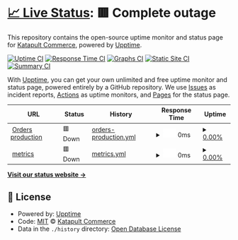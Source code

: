 # [📈 Live Status](https://demo.upptime.js.org): <!--live status--> **🟥 Complete outage**

This repository contains the open-source uptime monitor and status page for [Katapult Commerce](http://katapultcommerce.com), powered by [Upptime](https://github.com/upptime/upptime).

[![Uptime CI](https://github.com/MiAguila/uptime/workflows/Uptime%20CI/badge.svg)](https://github.com/MiAguila/uptime/actions?query=workflow%3A%22Uptime+CI%22)
[![Response Time CI](https://github.com/MiAguila/uptime/workflows/Response%20Time%20CI/badge.svg)](https://github.com/MiAguila/uptime/actions?query=workflow%3A%22Response+Time+CI%22)
[![Graphs CI](https://github.com/MiAguila/uptime/workflows/Graphs%20CI/badge.svg)](https://github.com/MiAguila/uptime/actions?query=workflow%3A%22Graphs+CI%22)
[![Static Site CI](https://github.com/MiAguila/uptime/workflows/Static%20Site%20CI/badge.svg)](https://github.com/MiAguila/uptime/actions?query=workflow%3A%22Static+Site+CI%22)
[![Summary CI](https://github.com/MiAguila/uptime/workflows/Summary%20CI/badge.svg)](https://github.com/MiAguila/uptime/actions?query=workflow%3A%22Summary+CI%22)

With [Upptime](https://upptime.js.org), you can get your own unlimited and free uptime monitor and status page, powered entirely by a GitHub repository. We use [Issues](https://github.com/MiAguila/uptime/issues) as incident reports, [Actions](https://github.com/MiAguila/uptime/actions) as uptime monitors, and [Pages](https://demo.upptime.js.org) for the status page.

<!--start: status pages-->
<!-- This summary is generated by Upptime (https://github.com/upptime/upptime) -->
<!-- Do not edit this manually, your changes will be overwritten -->
<!-- prettier-ignore -->
| URL | Status | History | Response Time | Uptime |
| --- | ------ | ------- | ------------- | ------ |
| <img alt="" src="https://icons.duckduckgo.com/ip3/orders.api.katapultcommerce.com.ico" height="13"> [Orders production](https://orders.api.katapultcommerce.com/api/health/) | 🟥 Down | [orders-production.yml](https://github.com/MiAguila/uptime/commits/HEAD/history/orders-production.yml) | <details><summary><img alt="Response time graph" src="./graphs/orders-production/response-time-week.png" height="20"> 0ms</summary><br><a href="https://uptime.katapultcommerce.com/history/orders-production"><img alt="Response time 214" src="https://img.shields.io/endpoint?url=https%3A%2F%2Fraw.githubusercontent.com%2FMiAguila%2Fuptime%2FHEAD%2Fapi%2Forders-production%2Fresponse-time.json"></a><br><a href="https://uptime.katapultcommerce.com/history/orders-production"><img alt="24-hour response time 0" src="https://img.shields.io/endpoint?url=https%3A%2F%2Fraw.githubusercontent.com%2FMiAguila%2Fuptime%2FHEAD%2Fapi%2Forders-production%2Fresponse-time-day.json"></a><br><a href="https://uptime.katapultcommerce.com/history/orders-production"><img alt="7-day response time 0" src="https://img.shields.io/endpoint?url=https%3A%2F%2Fraw.githubusercontent.com%2FMiAguila%2Fuptime%2FHEAD%2Fapi%2Forders-production%2Fresponse-time-week.json"></a><br><a href="https://uptime.katapultcommerce.com/history/orders-production"><img alt="30-day response time 0" src="https://img.shields.io/endpoint?url=https%3A%2F%2Fraw.githubusercontent.com%2FMiAguila%2Fuptime%2FHEAD%2Fapi%2Forders-production%2Fresponse-time-month.json"></a><br><a href="https://uptime.katapultcommerce.com/history/orders-production"><img alt="1-year response time 220" src="https://img.shields.io/endpoint?url=https%3A%2F%2Fraw.githubusercontent.com%2FMiAguila%2Fuptime%2FHEAD%2Fapi%2Forders-production%2Fresponse-time-year.json"></a></details> | <details><summary><a href="https://uptime.katapultcommerce.com/history/orders-production">0.00%</a></summary><a href="https://uptime.katapultcommerce.com/history/orders-production"><img alt="All-time uptime 89.14%" src="https://img.shields.io/endpoint?url=https%3A%2F%2Fraw.githubusercontent.com%2FMiAguila%2Fuptime%2FHEAD%2Fapi%2Forders-production%2Fuptime.json"></a><br><a href="https://uptime.katapultcommerce.com/history/orders-production"><img alt="24-hour uptime 0.00%" src="https://img.shields.io/endpoint?url=https%3A%2F%2Fraw.githubusercontent.com%2FMiAguila%2Fuptime%2FHEAD%2Fapi%2Forders-production%2Fuptime-day.json"></a><br><a href="https://uptime.katapultcommerce.com/history/orders-production"><img alt="7-day uptime 0.00%" src="https://img.shields.io/endpoint?url=https%3A%2F%2Fraw.githubusercontent.com%2FMiAguila%2Fuptime%2FHEAD%2Fapi%2Forders-production%2Fuptime-week.json"></a><br><a href="https://uptime.katapultcommerce.com/history/orders-production"><img alt="30-day uptime 0.00%" src="https://img.shields.io/endpoint?url=https%3A%2F%2Fraw.githubusercontent.com%2FMiAguila%2Fuptime%2FHEAD%2Fapi%2Forders-production%2Fuptime-month.json"></a><br><a href="https://uptime.katapultcommerce.com/history/orders-production"><img alt="1-year uptime 83.67%" src="https://img.shields.io/endpoint?url=https%3A%2F%2Fraw.githubusercontent.com%2FMiAguila%2Fuptime%2FHEAD%2Fapi%2Forders-production%2Fuptime-year.json"></a></details>
| <img alt="" src="https://icons.duckduckgo.com/ip3/metrics.api.katapultcommerce.com.ico" height="13"> [metrics](https://metrics.api.katapultcommerce.com/api/health) | 🟥 Down | [metrics.yml](https://github.com/MiAguila/uptime/commits/HEAD/history/metrics.yml) | <details><summary><img alt="Response time graph" src="./graphs/metrics/response-time-week.png" height="20"> 0ms</summary><br><a href="https://uptime.katapultcommerce.com/history/metrics"><img alt="Response time 177" src="https://img.shields.io/endpoint?url=https%3A%2F%2Fraw.githubusercontent.com%2FMiAguila%2Fuptime%2FHEAD%2Fapi%2Fmetrics%2Fresponse-time.json"></a><br><a href="https://uptime.katapultcommerce.com/history/metrics"><img alt="24-hour response time 0" src="https://img.shields.io/endpoint?url=https%3A%2F%2Fraw.githubusercontent.com%2FMiAguila%2Fuptime%2FHEAD%2Fapi%2Fmetrics%2Fresponse-time-day.json"></a><br><a href="https://uptime.katapultcommerce.com/history/metrics"><img alt="7-day response time 0" src="https://img.shields.io/endpoint?url=https%3A%2F%2Fraw.githubusercontent.com%2FMiAguila%2Fuptime%2FHEAD%2Fapi%2Fmetrics%2Fresponse-time-week.json"></a><br><a href="https://uptime.katapultcommerce.com/history/metrics"><img alt="30-day response time 0" src="https://img.shields.io/endpoint?url=https%3A%2F%2Fraw.githubusercontent.com%2FMiAguila%2Fuptime%2FHEAD%2Fapi%2Fmetrics%2Fresponse-time-month.json"></a><br><a href="https://uptime.katapultcommerce.com/history/metrics"><img alt="1-year response time 179" src="https://img.shields.io/endpoint?url=https%3A%2F%2Fraw.githubusercontent.com%2FMiAguila%2Fuptime%2FHEAD%2Fapi%2Fmetrics%2Fresponse-time-year.json"></a></details> | <details><summary><a href="https://uptime.katapultcommerce.com/history/metrics">0.00%</a></summary><a href="https://uptime.katapultcommerce.com/history/metrics"><img alt="All-time uptime 89.14%" src="https://img.shields.io/endpoint?url=https%3A%2F%2Fraw.githubusercontent.com%2FMiAguila%2Fuptime%2FHEAD%2Fapi%2Fmetrics%2Fuptime.json"></a><br><a href="https://uptime.katapultcommerce.com/history/metrics"><img alt="24-hour uptime 0.00%" src="https://img.shields.io/endpoint?url=https%3A%2F%2Fraw.githubusercontent.com%2FMiAguila%2Fuptime%2FHEAD%2Fapi%2Fmetrics%2Fuptime-day.json"></a><br><a href="https://uptime.katapultcommerce.com/history/metrics"><img alt="7-day uptime 0.00%" src="https://img.shields.io/endpoint?url=https%3A%2F%2Fraw.githubusercontent.com%2FMiAguila%2Fuptime%2FHEAD%2Fapi%2Fmetrics%2Fuptime-week.json"></a><br><a href="https://uptime.katapultcommerce.com/history/metrics"><img alt="30-day uptime 0.00%" src="https://img.shields.io/endpoint?url=https%3A%2F%2Fraw.githubusercontent.com%2FMiAguila%2Fuptime%2FHEAD%2Fapi%2Fmetrics%2Fuptime-month.json"></a><br><a href="https://uptime.katapultcommerce.com/history/metrics"><img alt="1-year uptime 83.67%" src="https://img.shields.io/endpoint?url=https%3A%2F%2Fraw.githubusercontent.com%2FMiAguila%2Fuptime%2FHEAD%2Fapi%2Fmetrics%2Fuptime-year.json"></a></details>

<!--end: status pages-->

[**Visit our status website →**](https://demo.upptime.js.org)

## 📄 License

- Powered by: [Upptime](https://github.com/upptime/upptime)
- Code: [MIT](./LICENSE) © [Katapult Commerce](http://katapultcommerce.com)
- Data in the `./history` directory: [Open Database License](https://opendatacommons.org/licenses/odbl/1-0/)
